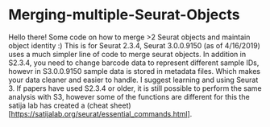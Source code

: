 # Merging-multiple-Seurat-Objects
Hello there! Some code on how to merge >2 Seurat objects and maintain object identity :)
This is for Seurat 2.3.4, Seurat 3.0.0.9150 (as of 4/16/2019) uses a much simpler line of code to merge seurat objects.
In addition in S2.3.4, you need to change barcode data to represent different sample IDs, howevr in S3.0.0.9150 sample data is stored in metadata files. Which makes your data cleaner and easier to handle. I suggest learning and using Seurat 3. If papers have used S2.3.4 or older, it is still possible to perform the same analysis with S3, however some of the functions are different for this the satija lab has created a (cheat sheet)[https://satijalab.org/seurat/essential_commands.html]. 
